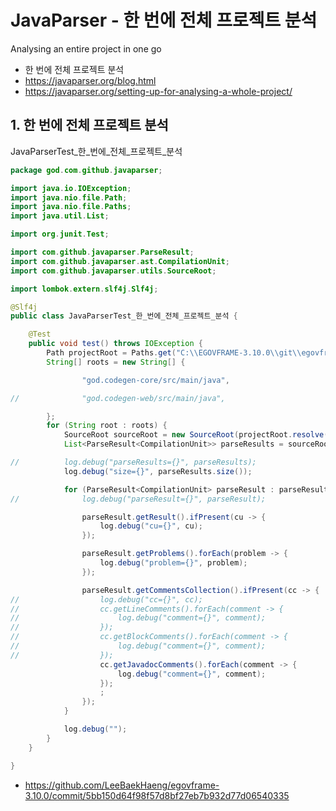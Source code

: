 # JavaParser - 한 번에 전체 프로젝트 분석

Analysing an entire project in one go
- 한 번에 전체 프로젝트 분석
- https://javaparser.org/blog.html
- https://javaparser.org/setting-up-for-analysing-a-whole-project/

## 1. 한 번에 전체 프로젝트 분석

JavaParserTest_한_번에_전체_프로젝트_분석

```java
package god.com.github.javaparser;

import java.io.IOException;
import java.nio.file.Path;
import java.nio.file.Paths;
import java.util.List;

import org.junit.Test;

import com.github.javaparser.ParseResult;
import com.github.javaparser.ast.CompilationUnit;
import com.github.javaparser.utils.SourceRoot;

import lombok.extern.slf4j.Slf4j;

@Slf4j
public class JavaParserTest_한_번에_전체_프로젝트_분석 {

	@Test
	public void test() throws IOException {
		Path projectRoot = Paths.get("C:\\EGOVFRAME-3.10.0\\git\\egovframe-3.10.0");
		String[] roots = new String[] {

				"god.codegen-core/src/main/java",

//				"god.codegen-web/src/main/java",

		};
		for (String root : roots) {
			SourceRoot sourceRoot = new SourceRoot(projectRoot.resolve(root));
			List<ParseResult<CompilationUnit>> parseResults = sourceRoot.tryToParse();

//			log.debug("parseResults={}", parseResults);
			log.debug("size={}", parseResults.size());

			for (ParseResult<CompilationUnit> parseResult : parseResults) {
//				log.debug("parseResult={}", parseResult);

				parseResult.getResult().ifPresent(cu -> {
					log.debug("cu={}", cu);
				});

				parseResult.getProblems().forEach(problem -> {
					log.debug("problem={}", problem);
				});

				parseResult.getCommentsCollection().ifPresent(cc -> {
//					log.debug("cc={}", cc);
//					cc.getLineComments().forEach(comment -> {
//						log.debug("comment={}", comment);
//					});
//					cc.getBlockComments().forEach(comment -> {
//						log.debug("comment={}", comment);
//					});
					cc.getJavadocComments().forEach(comment -> {
						log.debug("comment={}", comment);
					});
					;
				});
			}

			log.debug("");
		}
	}

}
```

- https://github.com/LeeBaekHaeng/egovframe-3.10.0/commit/5bb150d64f98f57d8bf27eb7b932d77d06540335
